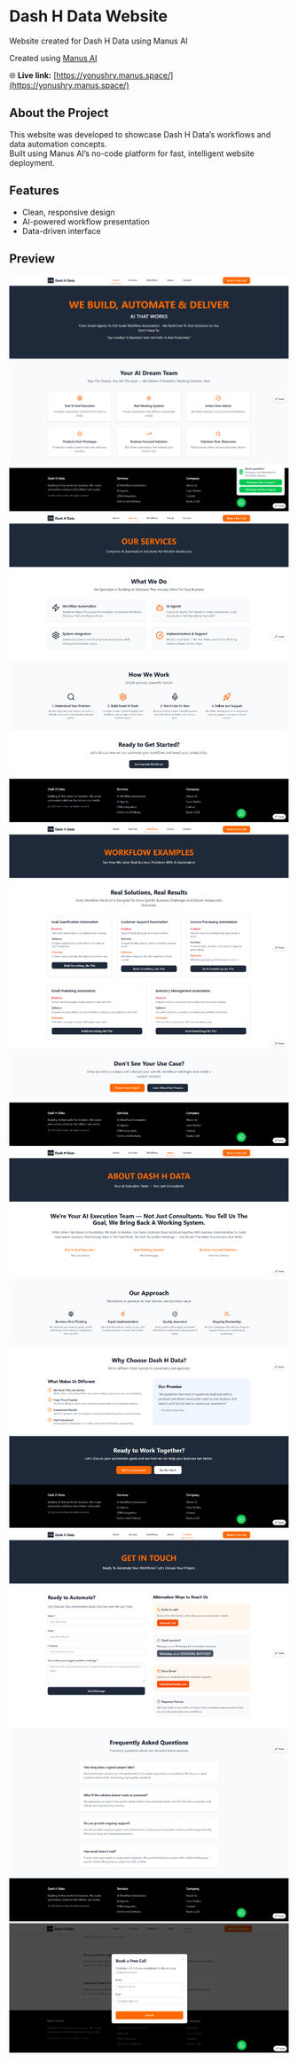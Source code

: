 # Dash H Data Website
Website created for Dash H Data using Manus AI 

Created using [Manus AI](https://manus.space)

🌐 **Live link:** [https://yonushry.manus.space/](https://yonushry.manus.space/)

## About the Project
This website was developed to showcase Dash H Data’s workflows and data automation concepts.  
Built using Manus AI’s no-code platform for fast, intelligent website deployment.

## Features
- Clean, responsive design
- AI-powered workflow presentation
- Data-driven interface

## Preview
![Home Page](images/HomePage.png)
![Service Page](images/ServicePage.png)
![Work Flow](images/WorkFlow.png)
![About Us](images/AboutUs.png)
![Contact Us](images/GetInTouch.png)
![Book a Call](images/BookaFreeCall.png)
